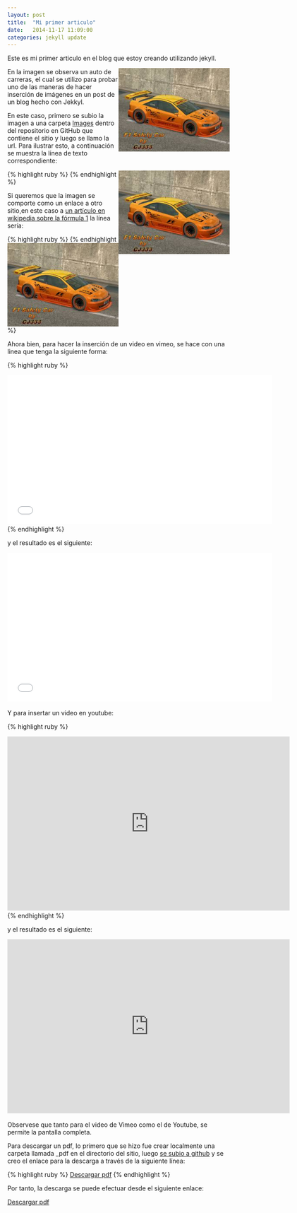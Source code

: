 ```yaml
---
layout: post
title:  "Mi primer articulo"
date:   2014-11-17 11:09:00
categories: jekyll update
--- 
```

Este es mi primer articulo en el blog que estoy creando utilizando jekyll. 


[<img src="https://raw.githubusercontent.com/franchescomora/blogDePrueba7/gh-pages/_images/car.jpeg" width="50%" align="right">](http://es.wikipedia.org/wiki/F%C3%B3rmula_1)

En la imagen se observa un auto de carreras, el cual se utilizo para probar uno de las maneras de hacer inserción de imágenes en un post de un blog hecho con Jekkyl.

En este caso, primero se subio la imagen a una carpeta [Images](https://github.com/franchescomora/blogDePrueba7/tree/gh-pages/_images) dentro del repositorio en GitHub que contiene el sitio y luego se llamo la url. Para ilustrar esto, a continuación se muestra la línea de texto correspondiente:

{% highlight ruby %}
<img src="https://raw.githubusercontent.com/franchescomora/blogDePrueba7/gh-pages/_images/car.jpeg" width="50%" align="right">
{% endhighlight %}

Si queremos que la imagen se comporte como un enlace a otro sitio,en este caso a [un artículo en wikipedia sobre la fórmula 1](http://es.wikipedia.org/wiki/F%C3%B3rmula_1) la línea sería:

{% highlight ruby %}
[<img src="https://raw.githubusercontent.com/franchescomora/blogDePrueba7/gh-pages/_images/car.jpeg" width="50%" align="right">](http://es.wikipedia.org/wiki/F%C3%B3rmula_1)
{% endhighlight %}

Ahora bien, para hacer la inserción de un video en vimeo, se hace con una linea que tenga la siguiente forma:

{% highlight ruby %}
<iframe src="//player.vimeo.com/video/70663871" width="600" height="337" frameborder="0" webkitallowfullscreen mozallowfullscreen allowfullscreen></iframe>
{% endhighlight %}

y el resultado es el siguiente:

<iframe src="//player.vimeo.com/video/70663871" width="600" height="337" frameborder="0" webkitallowfullscreen mozallowfullscreen allowfullscreen></iframe>

Y para insertar un video en youtube:

{% highlight ruby %}
<iframe width="640" height="394" src="http://www.youtube.com/embed/kQPWy8N0mBg?hd=1&amp;rel=0" frameborder="0" allowfullscreen></iframe>
{% endhighlight %}

y el resultado es el siguiente:

<iframe width="640" height="394" src="http://www.youtube.com/embed/kQPWy8N0mBg?hd=1&amp;rel=0" frameborder="0" allowfullscreen></iframe>

Observese que tanto para el video de Vimeo como el de Youtube, se permite la pantalla completa.

Para descargar un pdf, lo primero que se hizo fue crear localmente una carpeta llamada _pdf en el directorio del sitio, luego [se subio a github](https://github.com/franchescomora/blogDePrueba7/tree/gh-pages/_pdf) y se creo el enlace para la descarga a través de la siguiente línea:

{% highlight ruby %}
[Descargar pdf](https://raw.githubusercontent.com/franchescomora/blogDePrueba7/gh-pages/_pdf/Todos%20los%20pasos%20para%20hacer%20un%20blog%20con%20jekyll.pdf)
{% endhighlight %}

Por tanto, la descarga se puede efectuar desde el siguiente enlace:

[Descargar pdf](https://raw.githubusercontent.com/franchescomora/blogDePrueba7/gh-pages/_pdf/Todos%20los%20pasos%20para%20hacer%20un%20blog%20con%20jekyll.pdf)


